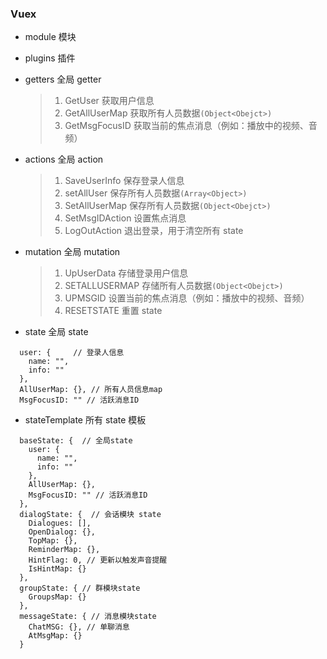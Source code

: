 ### Vuex

- module 模块
- plugins 插件

- getters 全局 getter

  > 1. GetUser 获取用户信息
  > 3. GetAllUserMap 获取所有人员数据`(Object<Obejct>)`
  > 4. GetMsgFocusID 获取当前的焦点消息（例如：播放中的视频、音频）

- actions 全局 action

  > 1. SaveUserInfo 保存登录人信息
  > 2. setAllUser 保存所有人员数据`(Array<Object>)`
  > 3. SetAllUserMap 保存所有人员数据`(Object<Obejct>)`
  > 4. SetMsgIDAction 设置焦点消息
  > 5. LogOutAction 退出登录，用于清空所有 state

- mutation 全局 mutation

  > 1. UpUserData 存储登录用户信息
  > 3. SETALLUSERMAP 存储所有人员数据`(Object<Obejct>)`
  > 4. UPMSGID 设置当前的焦点消息（例如：播放中的视频、音频）
  > 5. RESETSTATE 重置 state

- state 全局 state

```
  user: {     // 登录人信息
    name: "",
    info: ""
  },
  AllUserMap: {}, // 所有人员信息map
  MsgFocusID: "" // 活跃消息ID
```

- stateTemplate 所有 state 模板
```
  baseState: {  // 全局state
    user: {
      name: "",
      info: ""
    },
    AllUserMap: {},
    MsgFocusID: "" // 活跃消息ID
  },
  dialogState: {  // 会话模块 state
    Dialogues: [],
    OpenDialog: {},
    TopMap: {},
    ReminderMap: {},
    HintFlag: 0, // 更新以触发声音提醒
    IsHintMap: {}
  },
  groupState: { // 群模块state
    GroupsMap: {}
  },
  messageState: { // 消息模块state
    ChatMSG: {}, // 单聊消息
    AtMsgMap: {}
  }
```

